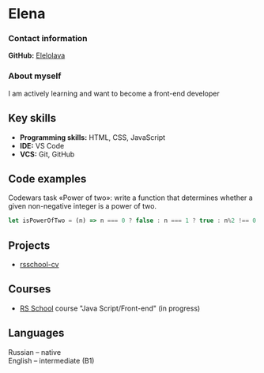 # Elena  

### Contact information  

**GitHub:** [Elelolava](https://github.com/Elelolava)  

### About myself  
I am actively learning and want to become a front-end developer  

## Key skills  
- **Programming skills:** HTML, CSS, JavaScript  
- **IDE:** VS Code  
- **VCS:** Git, GitHub  

## Code examples  
Codewars task «Power of two»: write a function that determines whether a given non-negative integer is a power of two.  

```js script
let isPowerOfTwo = (n) => n === 0 ? false : n === 1 ? true : n%2 !== 0 ? false : n === 2**Math.log2(n) ? true : false
```

## Projects  
- [rsschool-cv](https://github.com/Elelolava/rsschool-cv/blob/gh-pages/cv.md)  

## Courses  
* [RS School](https://rs.school/) course "Java Script/Front-end" (in progress)  

## Languages  
Russian  –  native  
English  –  intermediate (B1) 

